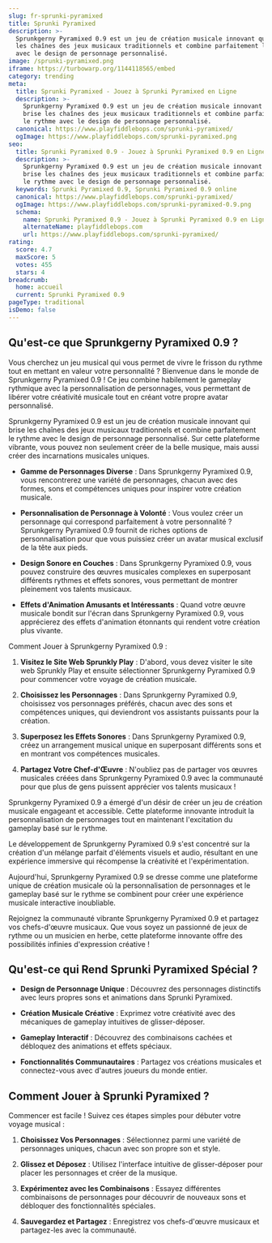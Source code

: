 ```yaml
---
slug: fr-sprunki-pyramixed
title: Sprunki Pyramixed
description: >-
  Sprunkgerny Pyramixed 0.9 est un jeu de création musicale innovant qui brise
  les chaînes des jeux musicaux traditionnels et combine parfaitement le rythme
  avec le design de personnage personnalisé.
image: /sprunki-pyramixed.png
iframe: https://turbowarp.org/1144118565/embed
category: trending
meta:
  title: Sprunki Pyramixed - Jouez à Sprunki Pyramixed en Ligne
  description: >-
    Sprunkgerny Pyramixed 0.9 est un jeu de création musicale innovant qui
    brise les chaînes des jeux musicaux traditionnels et combine parfaitement
    le rythme avec le design de personnage personnalisé.
  canonical: https://www.playfiddlebops.com/sprunki-pyramixed/
  ogImage: https://www.playfiddlebops.com/sprunki-pyramixed.png
seo:
  title: Sprunki Pyramixed 0.9 - Jouez à Sprunki Pyramixed 0.9 en Ligne
  description: >-
    Sprunkgerny Pyramixed 0.9 est un jeu de création musicale innovant qui
    brise les chaînes des jeux musicaux traditionnels et combine parfaitement
    le rythme avec le design de personnage personnalisé.
  keywords: Sprunki Pyramixed 0.9, Sprunki Pyramixed 0.9 online
  canonical: https://www.playfiddlebops.com/sprunki-pyramixed/
  ogImage: https://www.playfiddlebops.com/sprunki-pyramixed-0.9.png
  schema:
    name: Sprunki Pyramixed 0.9 - Jouez à Sprunki Pyramixed 0.9 en Ligne
    alternateName: playfiddlebops.com
    url: https://www.playfiddlebops.com/sprunki-pyramixed/
rating:
  score: 4.7
  maxScore: 5
  votes: 455
  stars: 4
breadcrumb:
  home: accueil
  current: Sprunki Pyramixed 0.9
pageType: traditional
isDemo: false
---
```


## Qu'est-ce que Sprunkgerny Pyramixed 0.9 ?

Vous cherchez un jeu musical qui vous permet de vivre le frisson du rythme tout en mettant en valeur votre personnalité ? Bienvenue dans le monde de Sprunkgerny Pyramixed 0.9 ! Ce jeu combine habilement le gameplay rythmique avec la personnalisation de personnages, vous permettant de libérer votre créativité musicale tout en créant votre propre avatar personnalisé.

Sprunkgerny Pyramixed 0.9 est un jeu de création musicale innovant qui brise les chaînes des jeux musicaux traditionnels et combine parfaitement le rythme avec le design de personnage personnalisé. Sur cette plateforme vibrante, vous pouvez non seulement créer de la belle musique, mais aussi créer des incarnations musicales uniques.

- **Gamme de Personnages Diverse** : Dans Sprunkgerny Pyramixed 0.9, vous rencontrerez une variété de personnages, chacun avec des formes, sons et compétences uniques pour inspirer votre création musicale.

- **Personnalisation de Personnage à Volonté** : Vous voulez créer un personnage qui correspond parfaitement à votre personnalité ? Sprunkgerny Pyramixed 0.9 fournit de riches options de personnalisation pour que vous puissiez créer un avatar musical exclusif de la tête aux pieds.

- **Design Sonore en Couches** : Dans Sprunkgerny Pyramixed 0.9, vous pouvez construire des œuvres musicales complexes en superposant différents rythmes et effets sonores, vous permettant de montrer pleinement vos talents musicaux.

- **Effets d'Animation Amusants et Intéressants** : Quand votre œuvre musicale bondit sur l'écran dans Sprunkgerny Pyramixed 0.9, vous apprécierez des effets d'animation étonnants qui rendent votre création plus vivante.

Comment Jouer à Sprunkgerny Pyramixed 0.9 :

1. **Visitez le Site Web Sprunkly Play** : D'abord, vous devez visiter le site web Sprunkly Play et ensuite sélectionner Sprunkgerny Pyramixed 0.9 pour commencer votre voyage de création musicale.

1. **Choisissez les Personnages** : Dans Sprunkgerny Pyramixed 0.9, choisissez vos personnages préférés, chacun avec des sons et compétences uniques, qui deviendront vos assistants puissants pour la création.

1. **Superposez les Effets Sonores** : Dans Sprunkgerny Pyramixed 0.9, créez un arrangement musical unique en superposant différents sons et en montrant vos compétences musicales.

1. **Partagez Votre Chef-d'Œuvre** : N'oubliez pas de partager vos œuvres musicales créées dans Sprunkgerny Pyramixed 0.9 avec la communauté pour que plus de gens puissent apprécier vos talents musicaux !

Sprunkgerny Pyramixed 0.9 a émergé d'un désir de créer un jeu de création musicale engageant et accessible. Cette plateforme innovante introduit la personnalisation de personnages tout en maintenant l'excitation du gameplay basé sur le rythme.

Le développement de Sprunkgerny Pyramixed 0.9 s'est concentré sur la création d'un mélange parfait d'éléments visuels et audio, résultant en une expérience immersive qui récompense la créativité et l'expérimentation.

Aujourd'hui, Sprunkgerny Pyramixed 0.9 se dresse comme une plateforme unique de création musicale où la personnalisation de personnages et le gameplay basé sur le rythme se combinent pour créer une expérience musicale interactive inoubliable.

Rejoignez la communauté vibrante Sprunkgerny Pyramixed 0.9 et partagez vos chefs-d'œuvre musicaux. Que vous soyez un passionné de jeux de rythme ou un musicien en herbe, cette plateforme innovante offre des possibilités infinies d'expression créative !

## Qu'est-ce qui Rend Sprunki Pyramixed Spécial ?

- **Design de Personnage Unique** : Découvrez des personnages distinctifs avec leurs propres sons et animations dans Sprunki Pyramixed.

- **Création Musicale Créative** : Exprimez votre créativité avec des mécaniques de gameplay intuitives de glisser-déposer.

- **Gameplay Interactif** : Découvrez des combinaisons cachées et débloquez des animations et effets spéciaux.

- **Fonctionnalités Communautaires** : Partagez vos créations musicales et connectez-vous avec d'autres joueurs du monde entier.

## Comment Jouer à Sprunki Pyramixed ?

Commencer est facile ! Suivez ces étapes simples pour débuter votre voyage musical :

1. **Choisissez Vos Personnages** : Sélectionnez parmi une variété de personnages uniques, chacun avec son propre son et style.

1. **Glissez et Déposez** : Utilisez l'interface intuitive de glisser-déposer pour placer les personnages et créer de la musique.

1. **Expérimentez avec les Combinaisons** : Essayez différentes combinaisons de personnages pour découvrir de nouveaux sons et débloquer des fonctionnalités spéciales.

1. **Sauvegardez et Partagez** : Enregistrez vos chefs-d'œuvre musicaux et partagez-les avec la communauté.